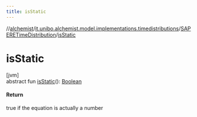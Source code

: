 ```yaml
---
title: isStatic
---
```

//[alchemist](../../../index.html)/[it.unibo.alchemist.model.implementations.timedistributions](../index.html)/[SAPERETimeDistribution](index.html)/[isStatic](is-static.html)



# isStatic



[jvm]\
abstract fun [isStatic](is-static.html)(): [Boolean](https://kotlinlang.org/api/latest/jvm/stdlib/kotlin/-boolean/index.html)



#### Return



true if the equation is actually a number




